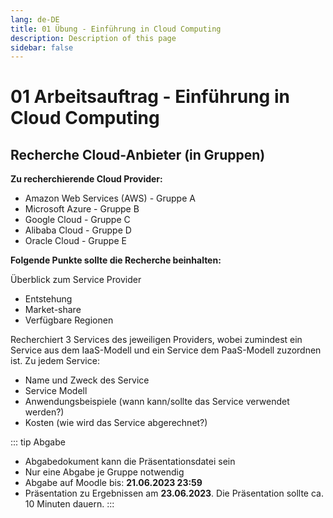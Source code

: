 ```yaml
---
lang: de-DE
title: 01 Übung - Einführung in Cloud Computing
description: Description of this page
sidebar: false
---
```


# 01 Arbeitsauftrag - Einführung in Cloud Computing

## Recherche Cloud-Anbieter (in Gruppen)
**Zu recherchierende Cloud Provider:**
* Amazon Web Services (AWS) - Gruppe A
* Microsoft Azure - Gruppe B
* Google Cloud - Gruppe C
* Alibaba Cloud - Gruppe D
* Oracle Cloud - Gruppe E

**Folgende Punkte sollte die Recherche beinhalten:**

Überblick zum Service Provider
  * Entstehung
  * Market-share
  * Verfügbare Regionen 

Recherchiert 3 Services des jeweiligen Providers, wobei zumindest ein Service aus dem IaaS-Modell und ein Service dem PaaS-Modell zuzordnen ist.
Zu jedem Service:
  * Name und Zweck des Service
  * Service Modell
  * Anwendungsbeispiele (wann kann/sollte das Service verwendet werden?)
  * Kosten (wie wird das Service abgerechnet?)


::: tip Abgabe
- Abgabedokument kann die Präsentationsdatei sein
- Nur eine Abgabe je Gruppe notwendig
- Abgabe auf Moodle bis: **21.06.2023 23:59**
- Präsentation zu Ergebnissen am **23.06.2023**. Die Präsentation sollte ca. 10 Minuten dauern.
:::
